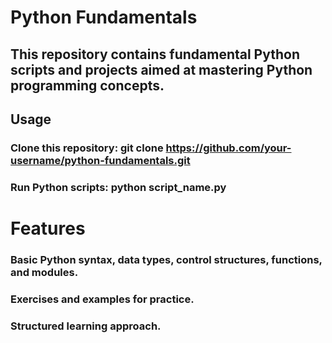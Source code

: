 # Python Fundamentals

## This repository contains fundamental Python scripts and projects aimed at mastering Python programming concepts.

## Usage
### Clone this repository: git clone https://github.com/your-username/python-fundamentals.git
### Run Python scripts: python script_name.py

# Features
### Basic Python syntax, data types, control structures, functions, and modules.
### Exercises and examples for practice.
### Structured learning approach.
